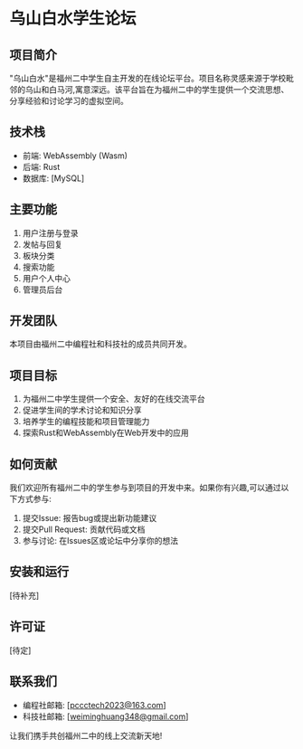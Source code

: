 # 乌山白水学生论坛

## 项目简介

"乌山白水"是福州二中学生自主开发的在线论坛平台。项目名称灵感来源于学校毗邻的乌山和白马河,寓意深远。该平台旨在为福州二中的学生提供一个交流思想、分享经验和讨论学习的虚拟空间。

## 技术栈

- 前端: WebAssembly (Wasm)
- 后端: Rust
- 数据库: [MySQL]

## 主要功能

1. 用户注册与登录
2. 发帖与回复
3. 板块分类
4. 搜索功能
5. 用户个人中心
6. 管理员后台

## 开发团队

本项目由福州二中编程社和科技社的成员共同开发。

## 项目目标

1. 为福州二中学生提供一个安全、友好的在线交流平台
2. 促进学生间的学术讨论和知识分享
3. 培养学生的编程技能和项目管理能力
4. 探索Rust和WebAssembly在Web开发中的应用

## 如何贡献

我们欢迎所有福州二中的学生参与到项目的开发中来。如果你有兴趣,可以通过以下方式参与:

1. 提交Issue: 报告bug或提出新功能建议
2. 提交Pull Request: 贡献代码或文档
3. 参与讨论: 在Issues区或论坛中分享你的想法

## 安装和运行

[待补充]

## 许可证

[待定]

## 联系我们

- 编程社邮箱: [pccctech2023@163.com]
- 科技社邮箱: [weiminghuang348@gmail.com]

让我们携手共创福州二中的线上交流新天地!
